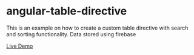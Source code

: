 # angular-table-directive

This is an example on how to create a custom table directive with search and sorting functionality.
Data stored using firebase

[Live Demo](http://angular-firebase.azurewebsites.net)
